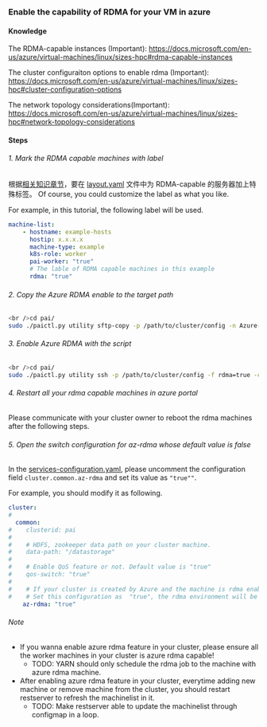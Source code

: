 <!--
  Copyright (c) Microsoft Corporation
  All rights reserved.

  MIT License

  Permission is hereby granted, free of charge, to any person obtaining a copy of this software and associated
  documentation files (the "Software"), to deal in the Software without restriction, including without limitation
  the rights to use, copy, modify, merge, publish, distribute, sublicense, and/or sell copies of the Software, and
  to permit persons to whom the Software is furnished to do so, subject to the following conditions:
  The above copyright notice and this permission notice shall be included in all copies or substantial portions of the Software.

  THE SOFTWARE IS PROVIDED *AS IS*, WITHOUT WARRANTY OF ANY KIND, EXPRESS OR IMPLIED, INCLUDING
  BUT NOT LIMITED TO THE WARRANTIES OF MERCHANTABILITY, FITNESS FOR A PARTICULAR PURPOSE AND
  NONINFRINGEMENT. IN NO EVENT SHALL THE AUTHORS OR COPYRIGHT HOLDERS BE LIABLE FOR ANY CLAIM,
  DAMAGES OR OTHER LIABILITY, WHETHER IN AN ACTION OF CONTRACT, TORT OR OTHERWISE, ARISING FROM,
  OUT OF OR IN CONNECTION WITH THE SOFTWARE OR THE USE OR OTHER DEALINGS IN THE SOFTWARE.
-->

### Enable the capability of RDMA for your VM in azure

#### Knowledge <a name="knowledge"></a>

The RDMA-capable instances (Important): https://docs.microsoft.com/en-us/azure/virtual-machines/linux/sizes-hpc#rdma-capable-instances

The cluster configuraiton options to enable rdma (Important): https://docs.microsoft.com/en-us/azure/virtual-machines/linux/sizes-hpc#cluster-configuration-options

The network topology considerations(Important): https://docs.microsoft.com/en-us/azure/virtual-machines/linux/sizes-hpc#network-topology-considerations

#### Steps

######     1. Mark the RDMA capable machines with label

根据[相关知识章节](#knowledge)，要在 [layout.yaml](../../../../../examples/cluster-configuration/layout.yaml) 文件中为 RDMA-capable 的服务器加上特殊标签。 Of course, you could customize the label as what you like.

For example, in this tutorial, the following label will be used.

```YAML
machine-list:
    - hostname: example-hosts
      hostip: x.x.x.x
      machine-type: example
      k8s-role: worker
      pai-worker: "true"
      # The lable of RDMA capable machines in this example
      rdma: "true"
```

######     2. Copy the Azure RDMA enable to the target path

```bash
<br />cd pai/
sudo ./paictl.py utility sftp-copy -p /path/to/cluster/config -n Azure-RDMA-enable.sh -s src/azure-rdma -d /tmp -f rdma=true

```

######     3. Enable Azure RDMA with the script

```bash
<br />cd pai/
sudo ./paictl.py utility ssh -p /path/to/cluster/config -f rdma=true -c "sudo /bin/bash /tmp/Azure-RDMA-enable.sh"

```

######     4. Restart all your rdma capable machines in azure portal

Please communicate with your cluster owner to reboot the rdma machines after the following steps.

######     5. Open the switch configuration for az-rdma whose default value is false

In the [services-configuration.yaml](../../../../examples/cluster-configuration/services-configuration.yaml), please uncomment the configuration field ```cluster.common.az-rdma``` and set its value as ```"true""```.

For example, you should modify it as following.

```YAML
cluster:
#
  common:
#    clusterid: pai
#
#    # HDFS, zookeeper data path on your cluster machine.
#    data-path: "/datastorage"
#
#    # Enable QoS feature or not. Default value is "true"
#    qos-switch: "true"
#
#    # If your cluster is created by Azure and the machine is rdma enabled.
#    # Set this configuration as  "true", the rdma environment will be set into your container.
    az-rdma: "true"
```

###### Note

- If you wanna enable azure rdma feature in your cluster, please ensure all the worker machines in your cluster is azure rdma capable! 
    - TODO: YARN should only schedule the rdma job to the machine with azure rdma machine.
- After enabling azure rdma feature in your cluster, everytime adding new machine or remove machine from the cluster, you should restart restserver to refresh the machinelist in it. 
    - TODO: Make restserver able to update the machinelist through configmap in a loop.